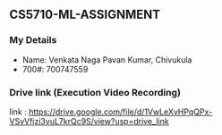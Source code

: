 ## CS5710-ML-ASSIGNMENT

### My Details

- Name: Venkata Naga Pavan Kumar, Chivukula
- 700#: 700747559

### Drive link (Execution Video Recording)
link : https://drive.google.com/file/d/1VwLeXvHPqQPx-VSvVfjzi3vuL7krQc9S/view?usp=drive_link
